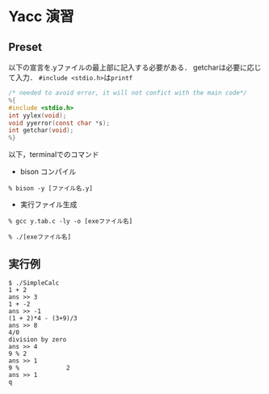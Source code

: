 # Yacc 演習

## Preset

以下の宣言を.yファイルの最上部に記入する必要がある．
getcharは必要に応じて入力．
`#include <stdio.h>`は`printf`

```c
/* needed to avoid error, it will not confict with the main code*/
%{
#include <stdio.h>
int yylex(void);
void yyerror(const char *s);
int getchar(void);
%}
```

以下，terminalでのコマンド

- bison コンパイル
```shell-session
% bison -y [ファイル名.y]
```

- 実行ファイル生成
```shell-session
% gcc y.tab.c -ly -o [exeファイル名]
```

```shell-session
% ./[exeファイル名]
```

## 実行例

```linux
$ ./SimpleCalc
1 + 2
ans >> 3
1 + -2
ans >> -1
(1 + 2)*4 - (3+9)/3  
ans >> 8
4/0
division by zero
ans >> 4
9 % 2
ans >> 1
9 %             2
ans >> 1
q
```